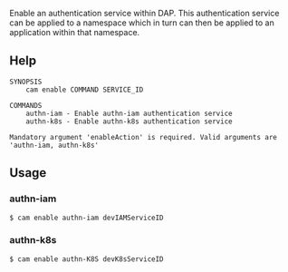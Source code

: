 Enable an authentication service within DAP. This authentication service can be applied to a namespace which in turn can then be applied to an application within that namespace.

## Help
```
SYNOPSIS
    cam enable COMMAND SERVICE_ID

COMMANDS
    authn-iam - Enable authn-iam authentication service
    authn-k8s - Enable authn-k8s authentication service

Mandatory argument 'enableAction' is required. Valid arguments are 'authn-iam, authn-k8s'
```

## Usage

### authn-iam
```
$ cam enable authn-iam devIAMServiceID
```

### authn-k8s
```
$ cam enable authn-K8S devK8sServiceID
```
